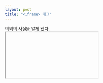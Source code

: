 ```yaml
---
layout: post
title: "<iframe> 태그"
---
```


의외의 사실을 알게 됐다.
<br/> <iframe> 태그가 25번째로 자주 사용되는 태그라는 사실이다.
<br/> <pre> <button>, <strong>, <i> </pre>가 그 뒤를 잇는다.
<br/>
<br/> iframe 은 inline frame의 약자로,
<br/> 현재 문서 안에 또 다른 HTML 문서를 삽입하는 태그다.
<br/>
<br/> <pre> <button>, <strong> </pre>은 쓴 적 있지만,
<br/> <pre> <iframe> </pre> 태그는 사용해본 적이 없어서 나한테 의외의 사실로 다가왔다.
<br/> 
<br/>
